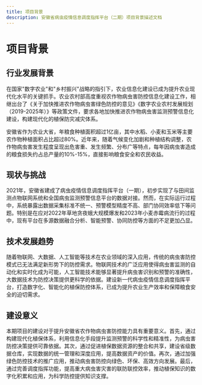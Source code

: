 ```yaml
---
title: 项目背景
description: 安徽省病虫疫情信息调度指挥平台（二期）项目背景描述文档
---
```


# 项目背景

## 行业发展背景

在国家"数字农业"和"乡村振兴"战略的指引下，农业信息化建设已成为提升农业现代化水平的关键抓手。农业农村部高度重视农作物病虫害防控信息化建设工作，相继出台了《关于加快推进农作物病虫害绿色防控的意见》《数字农业农村发展规划（2019-2025年）》等政策文件，要求各地加快推进农作物病虫害监测预警信息化建设，构建现代化的植保防灾减灾体系。

安徽省作为农业大省，年粮食种植面积超过1亿亩，其中水稻、小麦和玉米等主要农作物种植面积占比超过80%。近年来，随着气候变化加剧和种植结构调整，农作物病虫害发生程度呈现出危害重、发生频繁、分布广等特点，每年因病虫害造成的粮食损失约占总产量的10%-15%，直接影响粮食安全和农民收益。

## 现状与挑战

2021年，安徽省建成了病虫疫情信息调度指挥平台（一期），初步实现了与田间监测点物联网系统和全国病虫监测预警信息平台的数据对接。然而，在实际运行过程中，系统暴露出数据采集标准不统一、预警模型精度不高、部门协同效率低下等问题。特别是在应对2022年草地贪夜蛾大规模爆发和2023年小麦赤霉病流行的过程中，现有平台在多源数据融合分析、智能预警、协同防控等方面的不足更加凸显。

## 技术发展趋势

随着物联网、大数据、人工智能等技术在农业领域的深入应用，传统的病虫害防控模式已无法满足新形势下的防控需求。物联网技术的广泛应用使得病虫害监测的自动化和实时化成为可能，人工智能技术能够显著提升病虫害识别和预警的准确性，大数据技术为防控决策提供更科学的依据。建设新一代病虫疫情信息调度指挥平台，打造数字化、智能化的植保防控体系，已成为提升农业生产效率和保障粮食安全的迫切需求。

## 建设意义

本期项目的建设对于提升安徽省农作物病虫害防控能力具有重要意义。首先，通过构建现代化植保体系，利用信息化手段提升监测预警的科学性和精准性，为病虫害防控决策提供可靠依据。其次，通过促进植保数据资源的整合和共享，建设省级数据仓库，实现数据的统一管理和深度应用，提高数据资产的价值。再次，通过加强绿色防控技术的推广应用，推动病虫害防控向绿色、环保、高效方向发展。最后，通过完善调度指挥功能，提高重大病虫害灾害的联防联控效率，推动植保知识的数字化积累和应用，为科学防控提供知识支撑。 
